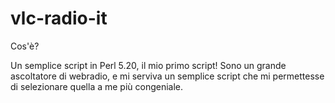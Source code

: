 vlc-radio-it
============

Cos'è?

Un semplice script in Perl 5.20, il mio primo script! Sono un grande ascoltatore di webradio, e mi serviva un semplice script che mi permettesse di selezionare quella a me più congeniale.
